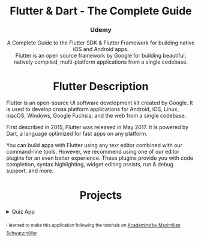 <div align="center">
  <h1>Flutter & Dart - The Complete Guide</h1>
  <h3>Udemy</h3>
  A Complete Guide to the Flutter SDK & Flutter Framework for building native iOS and Android apps.
  <br>
  Flutter is an open source framework by Google for building beautiful, natively compiled, multi-platform applications from a single codebase.
</div>

<div align="center">
  <h1>Flutter Description</h1>
</div>

Flutter is an open-source UI software development kit created by Google. It is used to develop cross platform applications for Android, iOS, Linux, macOS, Windows, Google Fuchsia, and the web from a single codebase. 

First described in 2015, Flutter was released in May 2017. It is powered by Dart, a language optimized for fast apps on any platform.

You can build apps with Flutter using any text editor combined with our command-line tools. However, we recommend using one of our editor plugins for an even better experience. These plugins provide you with code completion, syntax highlighting, widget editing assists, run & debug support, and more.

<div align="center">
  <h1>Projects</h1>
</div>

<details>
<summary>Quiz App</summary>

<img src="https://raw.githubusercontent.com/DenisaXXIV/FMI-UniTBv/master/Courses/Udemy/Flutter%20%26%20Dart%20-%20The%20Complete%20Guide/resources/Layer%201.png" height="500"/><img src="https://github.com/DenisaXXIV/Tic-Tac-Toe/blob/master/src/to.png" height="500px"><img src="https://raw.githubusercontent.com/DenisaXXIV/FMI-UniTBv/master/Courses/Udemy/Flutter%20%26%20Dart%20-%20The%20Complete%20Guide/resources/Layer%202.png" height="500"/><img src="https://github.com/DenisaXXIV/Tic-Tac-Toe/blob/master/src/to.png" height="500px"><img src="https://raw.githubusercontent.com/DenisaXXIV/FMI-UniTBv/master/Courses/Udemy/Flutter%20%26%20Dart%20-%20The%20Complete%20Guide/resources/Layer%203.png" height="500"/>

</details>

<sub>I learned to make this application following the tutorials on [Academind by Maximilian Schwarzmüller](https://www.javatpoint.com)</sub>

